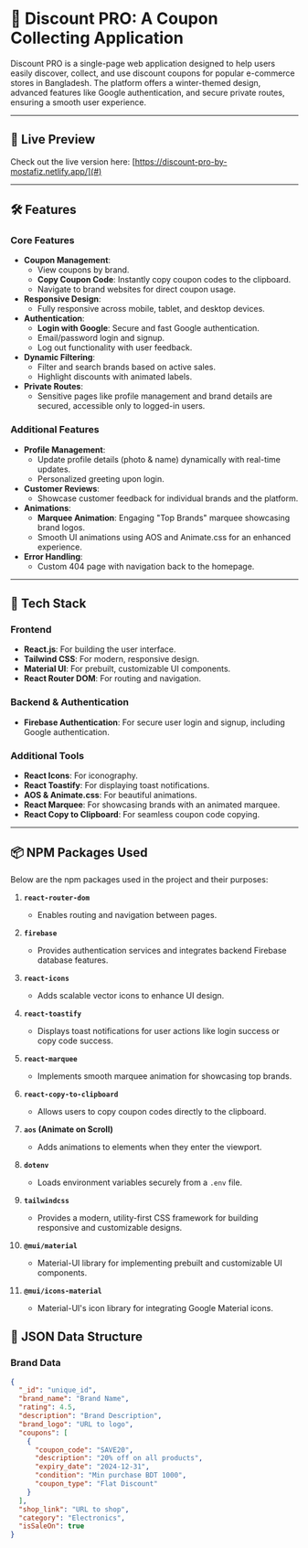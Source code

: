 # 📄 Discount PRO: A Coupon Collecting Application  

Discount PRO is a single-page web application designed to help users easily discover, collect, and use discount coupons for popular e-commerce stores in Bangladesh. The platform offers a winter-themed design, advanced features like Google authentication, and secure private routes, ensuring a smooth user experience.  

---  

## 🌟 Live Preview  
Check out the live version here: [https://discount-pro-by-mostafiz.netlify.app/](#)  

---  

## 🛠 Features  

### Core Features  
- **Coupon Management**:  
  - View coupons by brand.  
  - **Copy Coupon Code**: Instantly copy coupon codes to the clipboard.  
  - Navigate to brand websites for direct coupon usage.  
- **Responsive Design**:  
  - Fully responsive across mobile, tablet, and desktop devices.  
- **Authentication**:  
  - **Login with Google**: Secure and fast Google authentication.  
  - Email/password login and signup.  
  - Log out functionality with user feedback.  
- **Dynamic Filtering**:  
  - Filter and search brands based on active sales.  
  - Highlight discounts with animated labels.  
- **Private Routes**:  
  - Sensitive pages like profile management and brand details are secured, accessible only to logged-in users.  

### Additional Features  
- **Profile Management**:  
  - Update profile details (photo & name) dynamically with real-time updates.  
  - Personalized greeting upon login.  
- **Customer Reviews**:  
  - Showcase customer feedback for individual brands and the platform.  
- **Animations**:  
  - **Marquee Animation**: Engaging "Top Brands" marquee showcasing brand logos.  
  - Smooth UI animations using AOS and Animate.css for an enhanced experience.  
- **Error Handling**:  
  - Custom 404 page with navigation back to the homepage.  

---  

## 🔧 Tech Stack  

### Frontend  
- **React.js**: For building the user interface.  
- **Tailwind CSS**: For modern, responsive design.  
- **Material UI**: For prebuilt, customizable UI components.  
- **React Router DOM**: For routing and navigation.  

### Backend & Authentication  
- **Firebase Authentication**: For secure user login and signup, including Google authentication.  

### Additional Tools  
- **React Icons**: For iconography.  
- **React Toastify**: For displaying toast notifications.  
- **AOS & Animate.css**: For beautiful animations.  
- **React Marquee**: For showcasing brands with an animated marquee.  
- **React Copy to Clipboard**: For seamless coupon code copying.  

---  

## 📦 NPM Packages Used  

Below are the npm packages used in the project and their purposes:  

1. **`react-router-dom`**  
   - Enables routing and navigation between pages.  
2. **`firebase`**  
   - Provides authentication services and integrates backend Firebase database features.  
3. **`react-icons`**  
   - Adds scalable vector icons to enhance UI design.  
4. **`react-toastify`**  
   - Displays toast notifications for user actions like login success or copy code success.  
5. **`react-marquee`**  
   - Implements smooth marquee animation for showcasing top brands.  
6. **`react-copy-to-clipboard`**  
   - Allows users to copy coupon codes directly to the clipboard.  
7. **`aos` (Animate on Scroll)**  
   - Adds animations to elements when they enter the viewport.  

8. **`dotenv`**  
   - Loads environment variables securely from a `.env` file.  
9. **`tailwindcss`**  
    - Provides a modern, utility-first CSS framework for building responsive and customizable designs.  
10. **`@mui/material`**  
    - Material-UI library for implementing prebuilt and customizable UI components.  
11. **`@mui/icons-material`**  
    - Material-UI's icon library for integrating Google Material icons.  

## 📁 JSON Data Structure  

### Brand Data  
```json  
{  
  "_id": "unique_id",  
  "brand_name": "Brand Name",  
  "rating": 4.5,  
  "description": "Brand Description",  
  "brand_logo": "URL to logo",  
  "coupons": [  
    {  
      "coupon_code": "SAVE20",  
      "description": "20% off on all products",  
      "expiry_date": "2024-12-31",  
      "condition": "Min purchase BDT 1000",  
      "coupon_type": "Flat Discount"  
    }  
  ],  
  "shop_link": "URL to shop",  
  "category": "Electronics",  
  "isSaleOn": true  
}  
